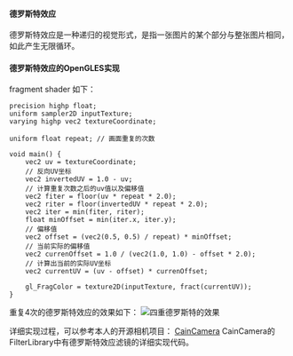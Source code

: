 #### 德罗斯特效应
德罗斯特效应是一种递归的视觉形式，是指一张图片的某个部分与整张图片相同，如此产生无限循环。

#### 德罗斯特效应的OpenGLES实现
fragment shader 如下：
```
precision highp float;
uniform sampler2D inputTexture;
varying highp vec2 textureCoordinate;

uniform float repeat; // 画面重复的次数

void main() {
    vec2 uv = textureCoordinate;
    // 反向UV坐标
    vec2 invertedUV = 1.0 - uv;
    // 计算重复次数之后的uv值以及偏移值
    vec2 fiter = floor(uv * repeat * 2.0);
    vec2 riter = floor(invertedUV * repeat * 2.0);
    vec2 iter = min(fiter, riter);
    float minOffset = min(iter.x, iter.y);
    // 偏移值
    vec2 offset = (vec2(0.5, 0.5) / repeat) * minOffset;
    // 当前实际的偏移值
    vec2 currenOffset = 1.0 / (vec2(1.0, 1.0) - offset * 2.0);
    // 计算出当前的实际UV坐标
    vec2 currentUV = (uv - offset) * currenOffset;

    gl_FragColor = texture2D(inputTexture, fract(currentUV));
}
```
重复4次的德罗斯特效应的效果如下：
![四重德罗斯特的效果](https://upload-images.jianshu.io/upload_images/2103804-68ccbc23eb6b00de.png?imageMogr2/auto-orient/strip%7CimageView2/2/w/1240)

详细实现过程，可以参考本人的开源相机项目：
[CainCamera](https://github.com/CainKernel/CainCamera)
CainCamera的FilterLibrary中有德罗斯特效应滤镜的详细实现代码。
